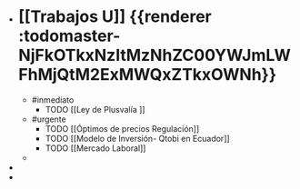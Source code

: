 - # [[Trabajos U]] {{renderer :todomaster-NjFkOTkxNzItMzNhZC00YWJmLWFhMjQtM2ExMWQxZTkxOWNh}}
	- #inmediato
		- TODO  [[Ley de Plusvalía ]]
	- #urgente
		- TODO [[Óptimos de precios Regulación]]
		- TODO [[Modelo de Inversión- Qtobi en Ecuador]]
		- TODO [[Mercado Laboral]]
	-
-
-